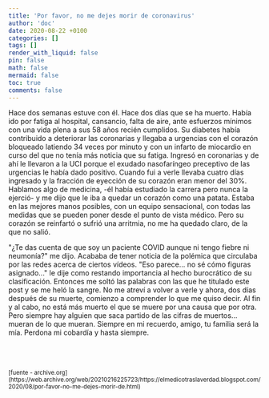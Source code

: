 ```yaml
---
title: 'Por favor, no me dejes morir de coronavirus'
author: 'doc'
date: 2020-08-22 +0100
categories: []
tags: []
render_with_liquid: false
pin: false
math: false
mermaid: false
toc: true
comments: false
---
```

Hace dos semanas estuve con él. Hace dos días que se ha muerto. Había ido por fatiga al hospital, cansancio, falta de aire, ante esfuerzos mínimos con una vida plena a sus 58 años recién cumplidos. Su diabetes había contribuido a deteriorar las coronarias y llegaba a urgencias con el corazón bloqueado latiendo 34 veces por minuto y con un infarto de miocardio en curso del que no tenía más noticia que su fatiga. Ingresó en coronarias y de ahí le llevaron a la UCI porque el exudado nasofaríngeo preceptivo de las urgencias le había dado positivo. Cuando fui a verle llevaba cuatro días ingresado y la fracción de eyección de su corazón eran menor del 30%. Hablamos algo de medicina, -él había estudiado la carrera pero nunca la ejerció- y me dijo que le iba a quedar un corazón como una patata. Estaba en las mejores manos posibles, con un equipo sensacional, con todas las medidas que se pueden poner desde el punto de vista médico. Pero su corazón se reinfartó o sufrió una arritmia, no me ha quedado claro, de la que no salió.  

"¿Te das cuenta de que soy un paciente COVID aunque ni tengo fiebre ni neumonía?" me dijo. Acababa de tener noticia de la polémica que circulaba por las redes acerca de ciertos vídeos. "Eso parece... no sé cómo figuras asignado..." le dije como restando importancia al hecho burocrático de su clasificación. Entonces me soltó las palabras con las que he titulado este post y se me heló la sangre. No me atreví a volver a verle y ahora, dos días después de su muerte, comienzo a comprender lo que me quiso decir. Al fin y al cabo, no está más muerto el que se muere por una causa que por otra. Pero siempre hay alguien que saca partido de las cifras de muertos... mueran de lo que mueran. Siempre en mi recuerdo, amigo, tu familia será la mía. Perdona mi cobardía y hasta siempre.  

<br>
<br>
<br>
<small>[fuente - archive.org](https://web.archive.org/web/20210216225723/https://elmedicotraslaverdad.blogspot.com/2020/08/por-favor-no-me-dejes-morir-de.html)</small>  
